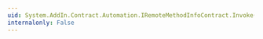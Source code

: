 ```yaml
---
uid: System.AddIn.Contract.Automation.IRemoteMethodInfoContract.Invoke(System.AddIn.Contract.Automation.IRemoteObjectContract,System.Reflection.BindingFlags,System.AddIn.Contract.Collections.IRemoteArgumentArrayContract,System.Int32)
internalonly: False
---
```

